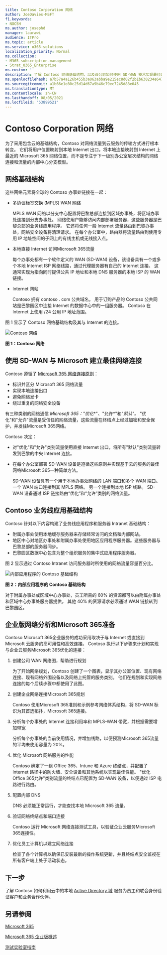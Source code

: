 ```yaml
---
title: Contoso Corporation 网络
author: JoeDavies-MSFT
f1.keywords:
- NOCSH
ms.author: josephd
manager: laurawi
audience: ITPro
ms.topic: article
ms.service: o365-solutions
localization_priority: Normal
ms.collection:
- M365-subscription-management
- Strat_O365_Enterprise
ms.custom: ''
description: 了解 Contoso 网络基础结构，以及该公司如何使用 SD-WAN 技术实现最佳网络性能，Microsoft 365企业云服务。
ms.openlocfilehash: a7b57a4a126b455b3a063abba9e215ec8d02f2b1b630234e647347fdd14dce6e
ms.sourcegitcommit: a1b66e1e80c25d14d67a9b46c79ec7245d88e045
ms.translationtype: MT
ms.contentlocale: zh-CN
ms.lasthandoff: 08/05/2021
ms.locfileid: "53899521"
---
```

# <a name="networking-for-the-contoso-corporation"></a>Contoso Corporation 网络

为了采用包含云的基础结构，Contoso 对网络流量到云服务的传输方式进行根本转变。 它们将用户位置映射到本地 Internet 出口，将本地连接映射到 Internet 上最近的 Microsoft 365 网络位置，而不是专注于下一级别办公室层次结构的网络连接和流量的内部中心分支模型。

## <a name="networking-infrastructure"></a>网络基础结构

这些网络元素将全球的 Contoso 办事处链接在一起：

- 多协议标签交换 (MPLS) WAN 网络

  MPLS WAN 网络以分支中心配置将巴黎总部连接到区域办事处，将区域办事处连接到分支办事处。 网络使用户能够访问内部部署服务器，这些服务器是巴黎总部的业务线应用程序。 它还将任何一般 Internet 流量路由到巴黎办事处，网络安全设备将清理请求。 在每个办公室中，路由器将流量路由到使用专用 IP 地址空间的子网上的有线主机或无线接入点。

- 本地直接 Internet 访问Microsoft 365流量

  每个办事处都有一个软件定义的 WAN (SD-WAN) 设备，该设备具有一个或多个本地 Internet ISP 网络线路，通过代理服务器有自己的 Internet 连接。 这通常实现为指向同时提供公共 IP 地址和本地 DNS 服务器的本地 ISP 的 WAN 链接。

- Internet 网站

  Contoso 拥有 contoso \. com 公共域名。 用于订购产品的 Contoso 公共网站是巴黎园区中连接 Internet 的数据中心中的一组服务器。 Contoso 在 Internet 上使用 /24 公用 IP 地址范围。

图 1 显示了 Contoso 网络基础结构及其与 Internet 的连接。

![Contoso 网络](../media/contoso-networking/contoso-networking-fig1.png)
 
**图 1：Contoso 网络**

## <a name="use-of-sd-wan-for-optimal-network-connectivity-to-microsoft"></a>使用 SD-WAN 与 Microsoft 建立最佳网络连接

Contoso 遵循了 [Microsoft 365 网络连接原则](microsoft-365-network-connectivity-principles.md)：

- 标识并区分 Microsoft 365 网络流量
- 实现本地连接出口
- 避免网络发卡
- 绕过重复的网络安全设备

有三种类别的网络通信 *Microsoft 365："优化**"、"允许*"和"*默认"。* "优化"和"允许"流量是受信任的网络流量，这些流量在终结点上经过加密和安全保护，并发往Microsoft 365网络。

Contoso 决定：

- 对"优化"和"允许"类别流量使用直接 Internet 出口，将所有"默认"类别流量转发到巴黎的中央 Internet 连接。

- 在每个办公室部署 SD-WAN 设备是遵循这些原则并实现基于云的服务的最佳网络Microsoft 365一种简单方法。

  SD-WAN 设备具有一个用于本地办事处网络的 LAN 端口和多个 WAN 端口。 一个 WAN 端口连接到其 MPLS 网络。 另一个连接到本地 ISP 线路。 SD-WAN 设备通过 ISP 链接路由“优化”和“允许”类别的网络流量。

## <a name="the-contoso-line-of-business-app-infrastructure"></a>Contoso 业务线应用基础结构

Contoso 针对以下内容构建了业务线应用程序和服务器 Intranet 基础结构：

- 附属办事处使用本地缓存服务器来存储经常访问的文档和内部网站。
- 地区中心对地区办事处和附属办事处使用地区应用程序服务器。这些服务器与巴黎总部的服务器同步。
- 巴黎园区数据中心包含为整个组织服务的集中式应用程序服务器。

图 2 显示通过 Contoso Intranet 访问服务器时所使用的网络流量容量百分比。

![内部应用程序的 Contoso 基础结构](../media/contoso-networking/contoso-networking-fig2.png)
 
**图 2：内部应用程序的 Contoso 基础结构**

对于附属办事处或区域中心办事处，员工所需的 60% 的资源都可以由附属办事处和区域中心办事处服务器提供。 其他 40% 的资源请求必须通过 WAN 链接转到巴黎园区。

## <a name="network-analysis-and-preparation-for-microsoft-365-for-enterprise"></a>企业版网络分析和Microsoft 365准备

Contoso Microsoft 365企业服务的成功采用取决于与 Internet 或直接到 Microsoft 云服务的高可用性和高效连接。 Contoso 执行以下步骤来计划和实现与企业云服务Microsoft 365优化的连接：

1. 创建公司 WAN 网络图，帮助进行规划

   为了开始网络规划，Contoso 创建了一个图表，显示其办公室位置、现有网络连接、现有网络外围设备以及网络上托管的服务类别。 他们在规划和实现网络连接的每个后续步骤中都使用了此图。

2. 创建企业网络连接Microsoft 365规划

   Contoso 使用[](microsoft-365-network-connectivity-principles.md)Microsoft 365准则和示例参考网络体系结构，将 SD-WAN 标识为其首选拓扑，Microsoft 365连接。

3. 分析每个办事处的 Internet 连接利用率和 MPLS-WAN 带宽，并根据需要增加带宽

   分析每个办事处的当前使用情况，并增加线路，以便预测Microsoft 365流量的平均未使用容量为 20%。

4. 优化 Microsoft 网络服务的性能

   Contoso 确定了一组 Office 365、Intune 和 Azure 终结点，并配置了 Internet 路径中的防火墙、安全设备和其他系统以实现最佳性能。 "优化Office 365允许"类别流量的终结点已配置为 SD-WAN 设备，以便通过 ISP 电路进行路由。

5. 配置内部 DNS

   DNS 必须能正常运行，才能查找本地 Microsoft 365 流量。

6. 验证网络终结点和端口连接

   Contoso 运行 Microsoft 网络连接测试工具，以验证企业云服务Microsoft 365连接性。

7. 优化员工计算机以建立网络连接

   检查了各个计算机以确保已安装最新的操作系统更新，并且终结点安全监视在所有客户端上处于活动状态。

## <a name="next-step"></a>下一步

了解 Contoso 如何利用云中的本地 [Active Directory 域](contoso-identity.md) 服务为员工和联合身份验证客户和业务合作伙伴。

## <a name="see-also"></a>另请参阅

[Microsoft 365](networking-roadmap-microsoft-365.md)

[Microsoft 365 企业版概述](microsoft-365-overview.md)

[测试实验室指南](m365-enterprise-test-lab-guides.md)
